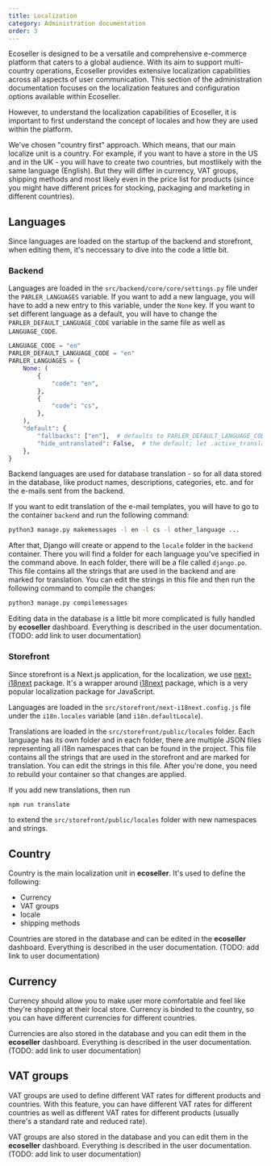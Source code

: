 ```yaml
---
title: Localization
category: Administration documentation
order: 3
---
```


Ecoseller is designed to be a versatile and comprehensive e-commerce platform that caters to a global audience. With its aim to support multi-country operations, Ecoseller provides extensive localization capabilities across all aspects of user communication. This section of the administration documentation focuses on the localization features and configuration options available within Ecoseller.

However, to understand the localization capabilities of Ecoseller, it is important to first understand the concept of locales and how they are used within the platform. 

We've chosen "country first" approach. Which means, that our main localize unit is a country. For example, if you want to have a store in the US and in the UK - you will have to create two countries, but mostlikely with the same language (English). But they will differ in currency, VAT groups, shipping methods and most likely even in the price list for products (since you might have different prices for stocking, packaging and marketing in different countries).

## Languages
Since languages are loaded on the startup of the backend and storefront, when editing them, it's neccessary to dive into the code a little bit.  

### Backend 
Languages are loaded in the `src/backend/core/core/settings.py` file under the `PARLER_LANGUAGES` variable.
If you want to add a new language, you will have to add a new entry to this variable, under the `None` key.
If you want to set different language as a default, you will have to change the `PARLER_DEFAULT_LANGUAGE_CODE` variable in the same file as well as `LANGUAGE_CODE`.

```python
LANGUAGE_CODE = "en"
PARLER_DEFAULT_LANGUAGE_CODE = "en"
PARLER_LANGUAGES = {
    None: (
        {
            "code": "en",
        },
        {
            "code": "cs",
        },
    ),
    "default": {
        "fallbacks": ["en"],  # defaults to PARLER_DEFAULT_LANGUAGE_CODE
        "hide_untranslated": False,  # the default; let .active_translations() return fallbacks too.
    },
}
```
Backend languages are used for database translation - so for all data stored in the database, like product names, descriptions, categories, etc. and for the e-mails sent from the backend.

If you want to edit translation of the e-mail templates, you will have to go to the container `backend` and run the following command:
```bash
python3 manage.py makemessages -l en -l cs -l other_language ...
```

After that, Django will create or append to the `locale` folder in the `backend` container. There you will find a folder for each language you've specified in the command above. In each folder, there will be a file called `django.po`. This file contains all the strings that are used in the backend and are marked for translation. You can edit the strings in this file and then run the following command to compile the changes:
```bash
python3 manage.py compilemessages
```

Editing data in the database is a little bit more complicated is fully handled by **ecoseller** dashboard. Everything is described in the user documentation. (TODO: add link to user documentation)


### Storefront
Since storefront is a Next.js application, for the localization, we use [next-i18next](https://github.com/i18next/next-i18next) package. It's a wrapper around [i18next](https://www.i18next.com/) package, which is a very popular localization package for JavaScript.

Languages are loaded in the `src/storefront/next-i18next.config.js` file under the `i18n.locales` variable (and `i18n.defaultLocale`).

Translations are loaded in the `src/storefront/public/locales` folder. Each language has its own folder and in each folder, there are multiple JSON files representing all i18n namespaces that can be found in the project. This file contains all the strings that are used in the storefront and are marked for translation. You can edit the strings in this file. After you're done, you need to rebuild your container so that changes are applied.

If you add new translations, then run 
```bash
npm run translate
```

to extend the `src/storefront/public/locales` folder with new namespaces and strings.

## Country

Country is the main localization unit in **ecoseller**. It's used to define the following:
- Currency
- VAT groups
- locale
- shipping methods

Countries are stored in the database and can be edited in the **ecoseller** dashboard. Everything is described in the user documentation. (TODO: add link to user documentation)

## Currency

Currency should allow you to make user more comfortable and feel like they're shopping at their local store. 
Currency is binded to the country, so you can have different currencies for different countries. 

Currencies are also stored in the database and you can edit them in the **ecoseller** dashboard. Everything is described in the user documentation. (TODO: add link to user documentation)

## VAT groups

VAT groups are used to define different VAT rates for different products and countries. With this feature, you can have different VAT rates for different countries as well as different VAT rates for different products (usually there's a standard rate and reduced rate).

VAT groups are also stored in the database and you can edit them in the **ecoseller** dashboard. Everything is described in the user documentation. (TODO: add link to user documentation)